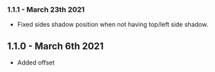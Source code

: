 ### 1.1.1 - March 23th 2021

* Fixed sides shadow position when not having top/left side shadow.

## 1.1.0 - March 6th 2021

* Added offset